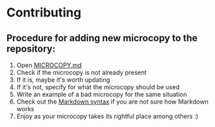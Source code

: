 # Contributing

## Procedure for adding new microcopy to the repository:

1. Open [MICROCOPY.md](https://github.com/bornfight/microcopy/blob/master/MICROCOPY.md)
2. Check if the microcopy is not already present 
3. If it is, maybe it's worth updating
4. If it's not, specify for what the microcopy should be used
5. Write an example of a bad microcopy for the same situation
6. Check out the [Markdown syntax](https://github.github.com/gfm/) if you are not sure how Markdown works
7. Enjoy as your microcopy takes its rightful place among others :)
